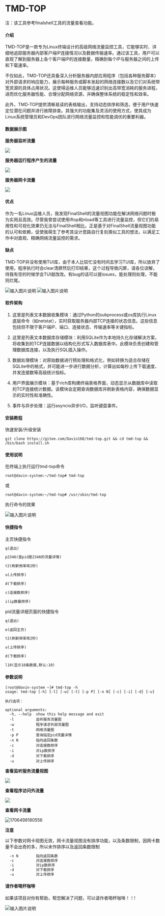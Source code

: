 # TMD-TOP

注：该工具参考finalshell工具的流量查看功能。

#### 介绍
TMD-TOP是一款专为Linux终端设计的高级网络流量监控工具，它能够实时、详细地追踪服务器内部客户端IP连接情况以及数据传输速率。通过该工具，用户可以直观了解到服务器上各个客户端IP的连接数量，精确到每个IP与服务器之间的上传和下载速率。

不仅如此，TMD-TOP还具备深入分析服务器内部应用程序（包括各种服务脚本）对外部请求的响应能力，展示每种服务或脚本发起的网络连接数以及它们对系统带宽资源的具体占用状况。这使得运维人员能够迅速识别出高带宽消耗的服务进程，进而优化服务器性能、合理分配网络资源，并确保整体系统的稳定性和效率。

此外，TMD-TOP提供清晰易读的表格输出，支持动态排序和筛选，便于用户快速定位潜在问题并进行故障排查。其强大的功能集及灵活的使用方式，使其成为Linux系统管理员和DevOps团队进行网络流量监控和性能调优的重要利器。

#### 数据展示图

**服务器监听流量**

![](image/5.png)

**服务器运行程序产生的流量**

![](image/6.png)

**服务器网卡流量**

![](image/7.png)

#### 优点

 作为一名Linux运维人员，我发现FinalShell的流量视图功能在解决网络问题时极为实用且高效。尽管我曾尝试使用iftop和nload等工具进行流量监控，但它们的易用性和可视化效果仍无法与FinalShell相比。正是基于对FinalShell流量视图功能的认可和依赖，促使我萌生了参考其设计思路自行复刻类似工具的想法，以满足工作中对直观、精确网络流量监控的需求。 

#### 缺点

TMD-TOP并没有使用TUI库，由于本人比较忙没有时间去学习TUI库，所以放弃了使用，程序执行时会clear清屏然后打印结果，这个过程导致闪屏，请各位谅解，待我有空的时候学会TUI就改改。有bug的话可以提issues，能处理则处理，不能则烂尾。

![输入图片说明](image/1.png)
![输入图片说明](image/2.png)

#### 软件架构
1. 这里是列表文本数据收集模块：通过Python的subprocess或os库执行Linux底层命令（如netstat），实时获取服务器内部TCP连接的状态信息。这些信息包括但不限于客户端IP、端口、连接状态、传输速率等关键指标。

2. 这里是列表文本数据库存储模块：利用SQLite作为本地持久化存储解决方案，将收集到的TCP连接数据以结构化形式写入数据库表中。此模块负责创建和管理数据库连接，以及执行SQL插入操作。

3. 数据处理模块：对原始数据进行预处理和格式化，例如转换为适合存储在SQLite中的格式，并可能进一步进行数据分析，计算出如每秒上传下载速度、并发连接数等高级统计指标。

4. 用户界面展示模块：基于rich库构建终端表格界面，动态显示从数据库中读取的TCP连接统计数据。该模块会定期查询数据库并刷新表格内容，确保数据显示的实时性和准确性。

5. 事件与异步处理：运行asyncio异步I/O，监听键盘事件。

#### 安装教程

快速安装/升级安装

```shell
git clone https://gitee.com/Davin168/tmd-top.git && cd tmd-top && /bin/bash install.sh
```

#### 使用说明

在终端上执行运行tmd-top命令

```shell
root@davin-system:~/tmd-top# tmd-top
```

或

```shell
root@davin-system:~/tmd-top# /usr/sbin/tmd-top
```

执行命令的效果

![输入图片说明](image/3.png)

#### 快捷指令

主页快捷指令

```txt
q(退出)

p2346(查pid是2346的流量详情)

t2(刷新频率改2秒)

u(上传排序) 

d(下载排序)

c(连接数排序) 

i(ip数量排序)
```

pid流量详细页面的快捷指令

```txt
q(退出)

e(返回主页)

t2(刷新频率改2秒)

u(上传排序)

d(下载排序)

l10(显示10条数据,默认:10)
```

#### 参数说明

```shell
[root@davin-system ~]# tmd-top -h
usage: tmd-top [-h] [-l] [-w] [-t] [-p P] [-n N] [-c] [-i] [-d] [-u]

执行选项：

optional arguments:
  -h, --help  show this help message and exit
  -l          监听服务流量图
  -w          程序请求外部流量图
  -t          网络流量图
  -p P        查询指定pid流量详情
  -n N        指向返回条数
  -c          对连接数排序
  -i          对ip数排序
  -d          对下载排序
  -u          对上传排序

```

**查看监听服务流量视图**

![](image/a1.png)

**查看程序访问外流量**

![](image/a2.png)

**查看网卡流量**

![1706498180556](image/1706498180556.png)

**注意**

以下参数对网卡视图无效，网卡流量视图没有排序功能，以及条数限制，因网卡数量不会出奇的多，所以未作排序以及返回条数限制

```txt
  -n N        指向返回条数
  -c          对连接数排序
  -i          对ip数排序
  -d          对下载排序
  -u          对上传排序
```



#### 请作者喝杯咖啡

如果该项目对你有帮助，帮您解决了问题，可以请作者喝杯咖啡！！!

![输入图片说明](image/4.jpg)